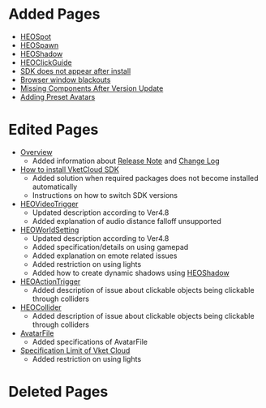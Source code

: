 # Added Pages
- [HEOSpot](https://vrhikky.github.io/VketCloudSDK_Documents/4.8/HEOComponents/HEOSpot.html)
- [HEOSpawn](https://vrhikky.github.io/VketCloudSDK_Documents/4.8/HEOComponents/HEOSpawn.html)
- [HEOShadow](https://vrhikky.github.io/VketCloudSDK_Documents/4.8//HEOComponents/HEOShadow.html)
- [HEOClickGuide](https://vrhikky.github.io/VketCloudSDK_Documents/4.8/HEOComponents/HEOClickGuide.html)
- [SDK does not appear after install](https://vrhikky.github.io/VketCloudSDK_Documents/4.8/troubleshooting/InstallingDeeplink.html)
- [Browser window blackouts](https://vrhikky.github.io/VketCloudSDK_Documents/4.8/troubleshooting/BrowserBlackWindow.html)
- [Missing Components After Version Update](https://vrhikky.github.io/VketCloudSDK_Documents/4.8/troubleshooting/MissingComponents.html)
- [Adding Preset Avatars](https://vrhikky.github.io/VketCloudSDK_Documents/4.8/WorldMakingGuide/PresetAvatar.md)

# Edited Pages
- [Overview](https://vrhikky.github.io/VketCloudSDK_Documents/4.8/index.html)
    - Added information about [Release Note](https://vrhikky.github.io/VketCloudSDK_Documents/4.8/releasenote/releasenote-4.8.html) and [Change Log](https://vrhikky.github.io/VketCloudSDK_Documents/4.8/changelog/changelog-4.8.html)
- [How to install VketCloud SDK](https://vrhikky.github.io/VketCloudSDK_Documents/4.8/AboutVketCloudSDK/SetupSDK_external.html)
    - Added solution when required packages does not become installed automatically
    - Instructions on how to switch SDK versions
- [HEOVideoTrigger](https://vrhikky.github.io/VketCloudSDK_Documents/4.8/HEOComponents/HEOVideoTrigger.html)
    - Updated description according to Ver4.8
    - Added explanation of audio distance falloff unsupported
- [HEOWorldSetting](https://vrhikky.github.io/VketCloudSDK_Documents/4.8/HEOComponents/HEOWorldSetting.html)
    - Updated description according to Ver4.8
    - Added specification/details on using gamepad
    - Added explanation on emote related issues
    - Added restriction on using lights
    - Added how to create dynamic shadows using [HEOShadow](https://vrhikky.github.io/VketCloudSDK_Documents/4.8/HEOComponents/HEOShadow.html)
- [HEOActionTrigger](https://vrhikky.github.io/VketCloudSDK_Documents/4.8/HEOComponents/HEOActionTrigger.html)
    - Added description of issue about clickable objects being clickable through colliders
- [HEOCollider](https://vrhikky.github.io/VketCloudSDK_Documents/4.8/HEOComponents/HEOCollider.html)
    - Added description of issue about clickable objects being clickable through colliders
- [AvatarFile](https://vrhikky.github.io/VketCloudSDK_Documents/4.8/WorldMakingGuide/AvatarFile.md)
    - Added specifications of AvatarFile
- [Specification Limit of Vket Cloud](https://vrhikky.github.io/VketCloudSDK_Documents/4.8/WorldMakingGuide/UnityGuidelines.html)
    - Added restriction on using lights

# Deleted Pages
